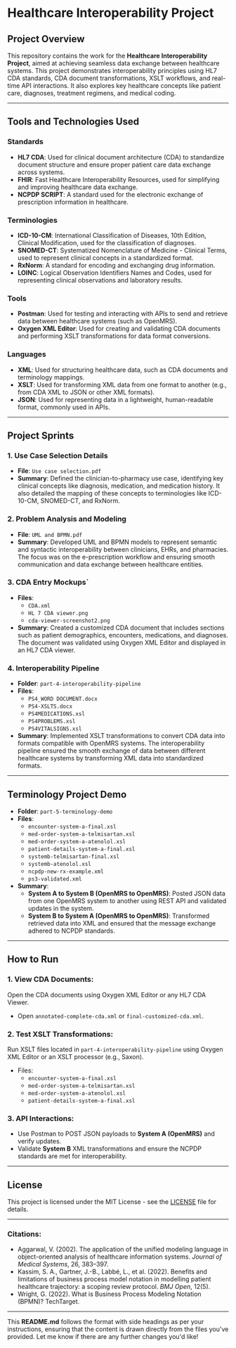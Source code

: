 # Healthcare Interoperability Project

## Project Overview

This repository contains the work for the **Healthcare Interoperability Project**, aimed at achieving seamless data exchange between healthcare systems. This project demonstrates interoperability principles using HL7 CDA standards, CDA document transformations, XSLT workflows, and real-time API interactions. It also explores key healthcare concepts like patient care, diagnoses, treatment regimens, and medical coding.

---

## Tools and Technologies Used

### Standards
- **HL7 CDA**: Used for clinical document architecture (CDA) to standardize document structure and ensure proper patient care data exchange across systems.
- **FHIR**: Fast Healthcare Interoperability Resources, used for simplifying and improving healthcare data exchange.
- **NCPDP SCRIPT**: A standard used for the electronic exchange of prescription information in healthcare.

### Terminologies
- **ICD-10-CM**: International Classification of Diseases, 10th Edition, Clinical Modification, used for the classification of diagnoses.
- **SNOMED-CT**: Systematized Nomenclature of Medicine - Clinical Terms, used to represent clinical concepts in a standardized format.
- **RxNorm**: A standard for encoding and exchanging drug information.
- **LOINC**: Logical Observation Identifiers Names and Codes, used for representing clinical observations and laboratory results.

### Tools
- **Postman**: Used for testing and interacting with APIs to send and retrieve data between healthcare systems (such as OpenMRS).
- **Oxygen XML Editor**: Used for creating and validating CDA documents and performing XSLT transformations for data format conversions.

### Languages
- **XML**: Used for structuring healthcare data, such as CDA documents and terminology mappings.
- **XSLT**: Used for transforming XML data from one format to another (e.g., from CDA XML to JSON or other XML formats).
- **JSON**: Used for representing data in a lightweight, human-readable format, commonly used in APIs.

---

## Project Sprints

### 1. **Use Case Selection Details**
- **File**: `Use case selection.pdf`
- **Summary**: Defined the clinician-to-pharmacy use case, identifying key clinical concepts like diagnosis, medication, and medication history. It also detailed the mapping of these concepts to terminologies like ICD-10-CM, SNOMED-CT, and RxNorm.

### 2. **Problem Analysis and Modeling**
- **File**: `UML and BPMN.pdf`
- **Summary**: Developed UML and BPMN models to represent semantic and syntactic interoperability between clinicians, EHRs, and pharmacies. The focus was on the e-prescription workflow and ensuring smooth communication and data exchange between healthcare entities.

### 3. **CDA Entry Mockups**`
- **Files**:
  - `CDA.xml`
  - `HL 7 CDA viewer.png`
  - `cda-viewer-screenshot2.png`
- **Summary**: Created a customized CDA document that includes sections such as patient demographics, encounters, medications, and diagnoses. The document was validated using Oxygen XML Editor and displayed in an HL7 CDA viewer.

### 4. **Interoperability Pipeline**
- **Folder**: `part-4-interoperability-pipeline`
- **Files**:
  - `PS4_WORD DOCUMENT.docx`
  - `PS4-XSLTS.docx`
  - `PS4MEDICATIONS.xsl`
  - `PS4PROBLEMS.xsl`
  - `PS4VITALSIGNS.xsl`
- **Summary**: Implemented XSLT transformations to convert CDA data into formats compatible with OpenMRS systems. The interoperability pipeline ensured the smooth exchange of data between different healthcare systems by transforming XML data into standardized formats.

---

## Terminology Project Demo

- **Folder**: `part-5-terminology-demo`
- **Files**:
  - `encounter-system-a-final.xsl`
  - `med-order-system-a-telmisartan.xsl`
  - `med-order-system-a-atenolol.xsl`
  - `patient-details-system-a-final.xsl`
  - `systemb-telmisartan-final.xsl`
  - `systemb-atenolol.xsl`
  - `ncpdp-new-rx-example.xml`
  - `ps3-validated.xml`
- **Summary**: 
  - **System A to System B (OpenMRS to OpenMRS)**: Posted JSON data from one OpenMRS system to another using REST API and validated updates in the system.
  - **System B to System A (OpenMRS to OpenMRS)**: Transformed retrieved data into XML and ensured that the message exchange adhered to NCPDP standards.

---

## How to Run

### 1. View CDA Documents:
Open the CDA documents using Oxygen XML Editor or any HL7 CDA Viewer.
- Open `annotated-complete-cda.xml` or `final-customized-cda.xml`.

### 2. Test XSLT Transformations:
Run XSLT files located in `part-4-interoperability-pipeline` using Oxygen XML Editor or an XSLT processor (e.g., Saxon).

- Files:
  - `encounter-system-a-final.xsl`
  - `med-order-system-a-telmisartan.xsl`
  - `med-order-system-a-atenolol.xsl`
  - `patient-details-system-a-final.xsl`

### 3. API Interactions:
- Use Postman to POST JSON payloads to **System A (OpenMRS)** and verify updates.
- Validate **System B** XML transformations and ensure the NCPDP standards are met for interoperability.

---

## License

This project is licensed under the MIT License - see the [LICENSE](LICENSE) file for details.

---

### Citations:
- Aggarwal, V. (2002). The application of the unified modeling language in object-oriented analysis of healthcare information systems. *Journal of Medical Systems*, 26, 383–397.  
- Kassim, S. A., Gartner, J.-B., Labbé, L., et al. (2022). Benefits and limitations of business process model notation in modelling patient healthcare trajectory: a scoping review protocol. *BMJ Open*, 12(5).  
- Wright, G. (2022). What is Business Process Modeling Notation (BPMN)? TechTarget.

---

This **README.md** follows the format with side headings as per your instructions, ensuring that the content is drawn directly from the files you've provided. Let me know if there are any further changes you'd like!
